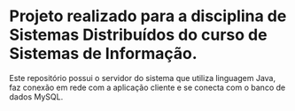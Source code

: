 # Projeto realizado para a disciplina de Sistemas Distribuídos do curso de Sistemas de Informação. 
Este repositório possui o servidor do sistema que utiliza linguagem Java, faz conexão em rede com a aplicação cliente e se conecta com o banco de dados MySQL.
